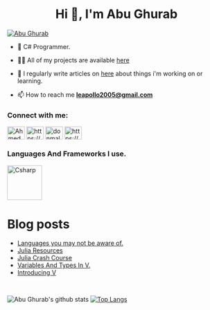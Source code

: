 <h1 align="center">Hi 👋, I'm Abu Ghurab</h1>

<p align="left"> <a href="https://twitter.com/abu_ghurab" target="blank"><img src="https://img.shields.io/twitter/follow/abu_ghurab?logo=twitter&style=for-the-badge" alt="Abu Ghurab"/></a>
</p>

- 🌱 C# Programmer.

- 👨‍💻 All of my projects are available [here](https://github.com/abughurab16)

- 📝 I regularly write articles on [here](https://leapollo.hashnode.dev/) about things i'm working on or learning.

- 📫 How to reach me **leapollo2005@gmail.com**


<h3 align="left">Connect with me:</h3>
<p align="left">
<a href="https://twitter.com/abu_ghurabb" target="blank"><img align="center" src="https://cdn.jsdelivr.net/npm/simple-icons@3.0.1/icons/twitter.svg" alt="AhmedsAxioms" height="30" width="40" /></a>
<a href="https://linkedin.com/in/https://www.linkedin.com/in/ahmed-muhammed-galadima-951b9b202/" target="blank"><img align="center" src="https://cdn.jsdelivr.net/npm/simple-icons@3.0.1/icons/linkedin.svg" alt="https://www.linkedin.com/in/ahmed-muhammed-galadima-951b9b202/" height="30" width="40" /></a>
<a href="https://instagram.com/donmalaga_200" target="blank"><img align="center" src="https://cdn.jsdelivr.net/npm/simple-icons@3.0.1/icons/instagram.svg" alt="donmalaga_200" height="30" width="40" /></a>
<a href="https://www.youtube.com/c/https://www.youtube.com/channel/uczh4ruxuqwoaeonqdqnvuyw" target="blank"><img align="center" src="https://cdn.jsdelivr.net/npm/simple-icons@3.0.1/icons/youtube.svg" alt="https://www.youtube.com/channel/uczh4ruxuqwoaeonqdqnvuyw" height="30" width="40" /></a>
</p>


<h3 align="left">Languages And Frameworks I use.</h3>
<p>
 <a href="#"><img src="https://profilinator.rishav.dev/skills-assets/csharp-original.svg" width="80" height="80" alt="Csharp"/></a>
</p>


# Blog posts
<!-- BLOG-POST-LIST:START -->
- [Languages you may not be aware of.](https://leapollo.hashnode.dev/languages-you-may-not-be-aware-of)
- [Julia Resources](https://leapollo.hashnode.dev/julia-resources)
- [Julia Crash Course](https://leapollo.hashnode.dev/julia-crash-course)
- [Variables And Types In V.](https://leapollo.hashnode.dev/variables-and-types-in-v)
- [Introducing V](https://leapollo.hashnode.dev/introducing-v)
<!-- BLOG-POST-LIST:END -->

<br>


![Abu Ghurab's github stats](https://github-readme-stats.vercel.app/api?username=abughurab16&theme=tokyonight&show_icons=true&layout=demo)
[![Top Langs](https://github-readme-stats.vercel.app/api/top-langs/?username=abughurab16&hide=Vimscript,&exclude_repo=NConfig,SimpleMailSender,MLH_challenge,Website,XMoconfig&theme=tokyonight)](https://github.com/abughurab16/github-readme-stats)



